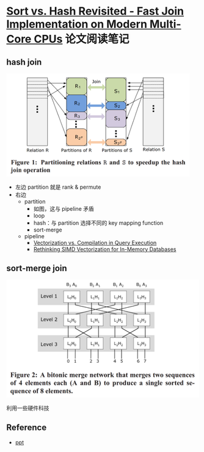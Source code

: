 # [Sort vs. Hash Revisited - Fast Join Implementation on Modern Multi-Core CPUs](https://15721.courses.cs.cmu.edu/spring2018/papers/20-sortmergejoins/kim-vldb2009.pdf) 论文阅读笔记

## hash join

<img src="assets/partition.png" width="480"/>

- 左边 partition 就是 rank & permute
- 右边
  - partition
      - 如图，这与 pipeline 矛盾
      - loop
      - hash：与 partition 选择不同的 key mapping function
      - sort-merge
  - pipeline
      - [Vectorization vs. Compilation in Query Execution](https://github.com/rsy56640/paper-reading/tree/master/%E6%95%B0%E6%8D%AE%E5%BA%93/content/Vectorization%20vs.%20Compilation%20in%20Query%20Execution)
      - [Rethinking SIMD Vectorization for In-Memory Databases](https://github.com/rsy56640/paper-reading/tree/master/%E6%95%B0%E6%8D%AE%E5%BA%93/content/Rethinking%20SIMD%20Vectorization%20for%20In-Memory%20Databases)

## sort-merge join

<img src="assets/bitonic_merge.png" width="540"/>

利用一些硬件科技


## Reference

- [ppt](https://www.slideserve.com/barbara/sort-vs-hash-revisited-fast-join-implementation-on-modern-multi-core-cpus)